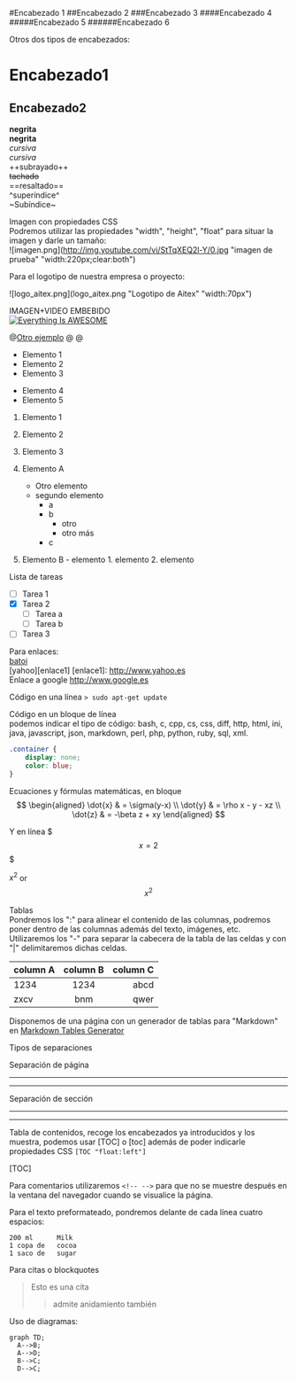 #Encabezado 1
##Encabezado 2
###Encabezado 3
####Encabezado 4
#####Encabezado 5
######Encabezado 6

Otros dos tipos de encabezados:

Encabezado1  
===  
Encabezado2  
---  

**negrita**  
__negrita__  
*cursiva*  
_cursiva_  
++subrayado++  
~~tachado~~  
==resaltado==  
^superíndice^  
~Subíndice~  

Imagen con propiedades CSS  
Podremos utilizar las propiedades "width", "height", "float" para situar la imagen y darle un tamaño:  
![imagen.png](http://img.youtube.com/vi/StTqXEQ2l-Y/0.jpg "imagen de prueba" "width:220px;clear:both")  

Para el logotipo de nuestra empresa o proyecto:  

![logo_aitex.png](logo_aitex.png "Logotipo de Aitex" "width:70px")


IMAGEN+VIDEO EMBEBIDO  
[![Everything Is AWESOME](http://img.youtube.com/vi/StTqXEQ2l-Y/0.jpg)](https://www.youtube.com/watch?v=StTqXEQ2l-Y "Everything Is AWESOME")

@[Otro ejemplo](content-url 'stylesheets')
@[](http://www.youtube.com/watch?v=jo_B4LTHi3I)
@[](https://www.mozilla.org/es-ES/firefox/new/ 'width:300px')


- Elemento 1  
- Elemento 2  
- Elemento 3  
+ Elemento 4  
+ Elemento 5  


1. Elemento 1
2. Elemento 2
3. Elemento 3


1. Elemento A  
	- Otro elemento
	- segundo elemento
		- a
		- b
			+ otro
			+ otro más
		- c 	
1. 	Elemento B
		- elemento
			1. elemento	
			2. elemento

Lista de tareas
- [ ] Tarea 1
- [x] Tarea 2
	- [ ] Tarea a
	- [ ] Tarea b
- [ ] Tarea 3

Para enlaces:  
[batoi](http://www.cipfpbatoi.es)  
[yahoo][enlace1]
[enlace1]: http://www.yahoo.es    
Enlace a google <http://www.google.es>  

Código en una línea `> sudo apt-get update`  

Código en un bloque de línea  
podemos indicar el tipo de código: bash, c, cpp, cs, css, diff, http, html, ini, java, javascript, json, markdown, perl, php, python, ruby, sql, xml.  
```css
.container {
	display: none;
    color: blue;
}
```


Ecuaciones y fórmulas matemáticas, en bloque  
$$
\begin{aligned}
\dot{x} & = \sigma(y-x) \\
\dot{y} & = \rho x - y - xz \\
\dot{z} & = -\beta z + xy
\end{aligned} 
$$

Y en línea
$$$x=2$$$

$x^2$ or $$x^2$$


Tablas  
Pondremos los ":" para alinear el contenido de las columnas, podremos poner dentro de las columnas además del texto, imágenes, etc. Utilizaremos los "-" para separar la cabecera de la tabla de las celdas y con "|" delimitaremos dichas celdas.

| column A| column B |column C|
|:--------|:--------:|--------:|
|1234 | 1234|abcd |
|zxcv| bnm| qwer|

Disponemos de una página con un generador de tablas para "Markdown" en [Markdown Tables Generator][enlaceTablas]

[enlaceTablas]: (http://www.tablesgenerator.com/markdown_tables)



Tipos de separaciones  

Separación de página

***  
* * *  

Separación de sección

---  
- - -  


Tabla de contenidos, recoge los encabezados ya introducidos y los muestra, podemos usar [TOC] o [toc] además de poder indicarle propiedades CSS `[TOC "float:left"]`

[TOC]


Para comentarios utilizaremos `<!-- -->` para que no se muestre después en la ventana del navegador cuando se visualice la página.

Para el texto preformateado, pondremos delante de cada línea cuatro espacios:

    200 ml      Milk
    1 copa de	cocoa
    1 saco de	sugar


Para citas o blockquotes
> Esto es una cita
> >admite anidamiento también

Uso de diagramas:  

```
graph TD;
  A-->B;
  A-->D;
  B-->C;
  D-->C;
```

